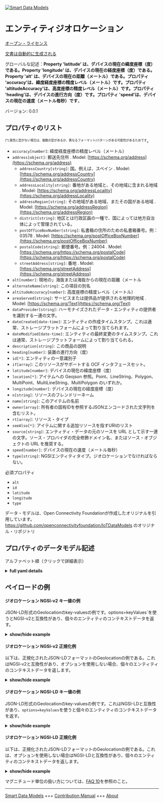 <!-- 10-Header -->  
[![Smart Data Models](https://smartdatamodels.org/wp-content/uploads/2022/01/SmartDataModels_logo.png "Logo")](https://smartdatamodels.org)  
エンティティジオロケーション  
==============<!-- /10-Header -->  
<!-- 15-License -->  
[オープン・ライセンス](https://github.com/smart-data-models//dataModel.OCF/blob/master/Geolocation/LICENSE.md)  
[文書は自動的に生成される](https://docs.google.com/presentation/d/e/2PACX-1vTs-Ng5dIAwkg91oTTUdt8ua7woBXhPnwavZ0FxgR8BsAI_Ek3C5q97Nd94HS8KhP-r_quD4H0fgyt3/pub?start=false&loop=false&delayms=3000#slide=id.gb715ace035_0_60)  
<!-- /15-License -->  
<!-- 20-Description -->  
グローバルな記述：**Property 'latitude' は、デバイスの現在の緯度座標（度）である。Property 'longitude' は、デバイスの現在の経度座標（度）である。Property 'alt' は、デバイスの現在の距離（メートル）である。プロパティ 'accuracy'は、緯度経度座標の精度レベル（メートル）です。プロパティ 'altitudeAccuracy'は、高度座標の精度レベル（メートル）です。プロパティ 'heading'は、デバイスの進行方向（度）です。プロパティ 'speed'は、デバイスの現在の速度（メートル毎秒）です**。  
バージョン: 0.0.1  
<!-- /20-Description -->  
<!-- 30-PropertiesList -->  

## プロパティのリスト  

<sup><sub>[*] 属性に型がない場合は、複数の型があるか、異なるフォーマット/パターンがある可能性があるためです</sub></sup>。  
- `accuracy[number]`: 緯度経度座標の精度レベル（メートル）  - `address[object]`: 郵送先住所  . Model: [https://schema.org/address](https://schema.org/address)	- `addressCountry[string]`: 国。例えば、スペイン  . Model: [https://schema.org/addressCountry](https://schema.org/addressCountry)  
	- `addressLocality[string]`: 番地がある地域と、その地域に含まれる地域  . Model: [https://schema.org/addressLocality](https://schema.org/addressLocality)  
	- `addressRegion[string]`: その地域がある地域、またその国がある地域  . Model: [https://schema.org/addressRegion](https://schema.org/addressRegion)  
	- `district[string]`: 地区とは行政区画の一種で、国によっては地方自治体によって管理されている。    
	- `postOfficeBoxNumber[string]`: 私書箱の住所のための私書箱番号。例：03578  . Model: [https://schema.org/postOfficeBoxNumber](https://schema.org/postOfficeBoxNumber)  
	- `postalCode[string]`: 郵便番号。例：24004  . Model: [https://schema.org/https://schema.org/postalCode](https://schema.org/https://schema.org/postalCode)  
	- `streetAddress[string]`: 番地  . Model: [https://schema.org/streetAddress](https://schema.org/streetAddress)  
- `alt[number]`: 現地の」海抜または海抜からの現在の距離（メートル  - `alternateName[string]`: この項目の別名  - `altitudeAccuracy[number]`: 高度座標の精度レベル（メートル）  - `areaServed[string]`: サービスまたは提供品が提供される地理的地域  . Model: [https://schema.org/Text](https://schema.org/Text)- `dataProvider[string]`: ハーモナイズされたデータ・エンティティの提供者を識別する一連の文字。  - `dateCreated[date-time]`: エンティティの作成タイムスタンプ。これは通常、ストレージプラットフォームによって割り当てられます。  - `dateModified[date-time]`: エンティティの最終変更のタイムスタンプ。これは通常、ストレージプラットフォームによって割り当てられる。  - `description[string]`: この商品の説明  - `heading[number]`: 装置の進行方向（度）  - `id[*]`: エンティティの一意識別子  - `if[array]`: このリソースがサポートする OCF インタフェースセット。  - `latitude[number]`: デバイスの現在の緯度座標（度）  - `location[*]`: アイテムへの Geojson 参照。Point、LineString、Polygon、MultiPoint、MultiLineString、MultiPolygon のいずれか。  - `longitude[number]`: デバイスの現在の経度座標（度）  - `n[string]`: リソースのフレンドリーネーム  - `name[string]`: このアイテムの名前  - `owner[array]`: 所有者の固有IDを参照するJSONエンコードされた文字列を含むリスト。  - `rt[array]`: リソース・タイプ  - `seeAlso[*]`: アイテムに関する追加リソースを指すURIのリスト  - `source[string]`: エンティティ・データの元のソースを URL として示す一連の文字。ソース・プロバイダの完全修飾ドメイン名、またはソース・オブジェクトの URL を推奨する。  - `speed[number]`: デバイスの現在の速度（メートル毎秒）  - `type[string]`: NGSIエンティティタイプ。ジオロケーションでなければならない。  <!-- /30-PropertiesList -->  
<!-- 35-RequiredProperties -->  
必須プロパティ  
- `alt`  - `id`  - `latitude`  - `longitude`  - `type`  <!-- /35-RequiredProperties -->  
<!-- 40-RequiredProperties -->  
データ・モデルは、Open Connectivity Foundationが作成したオリジナルを引用しています。https://github.com/openconnectivityfoundation/IoTDataModels のオリジナル・リポジトリ  
<!-- /40-RequiredProperties -->  
<!-- 50-DataModelHeader -->  
## プロパティのデータモデル記述  
アルファベット順（クリックで詳細表示）  
<!-- /50-DataModelHeader -->  
<!-- 60-ModelYaml -->  
<details><summary><strong>full yaml details</strong></summary>    
```yaml  
Geolocation:    
  description: This Resource describes the properties associated with the current geolocation coordinate.Geolocation is a geolocation coordinate data.The Property 'latitude' is a device's current Latitude coordinate (degrees).The Property 'longitude' is a device's current Longitude coordinate (degrees).The Property 'alt' is a device's current distance (metres) above or below 'local' sea-level.The Property 'accuracy' is the accuracy level of the latitude and longitude coordinates (metres).The Property 'altitudeAccuracy' is the accuracy level of the altitude coordinates (metres).The Property 'heading' is a direction of travel of device (degree).The Property 'speed' is a device's current velocity (metres per second).    
  properties:    
    accuracy:    
      description: The accuracy level of the latitude and longitude coordinates (metres)    
      minimum: 0    
      readOnly: true    
      type: number    
      x-ngsi:    
        type: Property    
    address:    
      description: The mailing address    
      properties:    
        addressCountry:    
          description: 'The country. For example, Spain'    
          type: string    
          x-ngsi:    
            model: https://schema.org/addressCountry    
            type: Property    
        addressLocality:    
          description: 'The locality in which the street address is, and which is in the region'    
          type: string    
          x-ngsi:    
            model: https://schema.org/addressLocality    
            type: Property    
        addressRegion:    
          description: 'The region in which the locality is, and which is in the country'    
          type: string    
          x-ngsi:    
            model: https://schema.org/addressRegion    
            type: Property    
        district:    
          description: 'A district is a type of administrative division that, in some countries, is managed by the local government'    
          type: string    
          x-ngsi:    
            type: Property    
        postOfficeBoxNumber:    
          description: 'The post office box number for PO box addresses. For example, 03578'    
          type: string    
          x-ngsi:    
            model: https://schema.org/postOfficeBoxNumber    
            type: Property    
        postalCode:    
          description: 'The postal code. For example, 24004'    
          type: string    
          x-ngsi:    
            model: https://schema.org/https://schema.org/postalCode    
            type: Property    
        streetAddress:    
          description: The street address    
          type: string    
          x-ngsi:    
            model: https://schema.org/streetAddress    
            type: Property    
        streetNr:    
          description: Number identifying a specific property on a public street    
          type: string    
          x-ngsi:    
            type: Property    
      type: object    
      x-ngsi:    
        model: https://schema.org/address    
        type: Property    
    alt:    
      description: The current distance (metres) above or below 'local' sea-level    
      readOnly: true    
      type: number    
      x-ngsi:    
        type: Property    
    alternateName:    
      description: An alternative name for this item    
      type: string    
      x-ngsi:    
        type: Property    
    altitudeAccuracy:    
      description: The accuracy level of the altitude coordinates (metres)    
      minimum: 0    
      readOnly: true    
      type: number    
      x-ngsi:    
        type: Property    
    areaServed:    
      description: The geographic area where a service or offered item is provided    
      type: string    
      x-ngsi:    
        model: https://schema.org/Text    
        type: Property    
    dataProvider:    
      description: A sequence of characters identifying the provider of the harmonised data entity    
      type: string    
      x-ngsi:    
        type: Property    
    dateCreated:    
      description: Entity creation timestamp. This will usually be allocated by the storage platform    
      format: date-time    
      type: string    
      x-ngsi:    
        type: Property    
    dateModified:    
      description: Timestamp of the last modification of the entity. This will usually be allocated by the storage platform    
      format: date-time    
      type: string    
      x-ngsi:    
        type: Property    
    description:    
      description: A description of this item    
      type: string    
      x-ngsi:    
        type: Property    
    heading:    
      description: The direction of travel of the Device (degree)    
      maximum: 360    
      minimum: 0    
      readOnly: true    
      type: number    
      x-ngsi:    
        type: Property    
    id:    
      anyOf:    
        - description: Identifier format of any NGSI entity    
          maxLength: 256    
          minLength: 1    
          pattern: ^[\w\-\.\{\}\$\+\*\[\]`|~^@!,:\\]+$    
          type: string    
          x-ngsi:    
            type: Property    
        - description: Identifier format of any NGSI entity    
          format: uri    
          type: string    
          x-ngsi:    
            type: Property    
      description: Unique identifier of the entity    
      x-ngsi:    
        type: Property    
    if:    
      description: The OCF Interface set supported by this Resource    
      items:    
        enum:    
          - oic.if.s    
          - oic.if.baseline    
        type: string    
      minItems: 2    
      readOnly: true    
      type: array    
      uniqueItems: true    
      x-ngsi:    
        type: Property    
    latitude:    
      description: The Device's Current Latitude coordinate (degrees)    
      readOnly: true    
      type: number    
      x-ngsi:    
        type: Property    
    location:    
      description: 'Geojson reference to the item. It can be Point, LineString, Polygon, MultiPoint, MultiLineString or MultiPolygon'    
      oneOf:    
        - description: Geojson reference to the item. Point    
          properties:    
            bbox:    
              items:    
                type: number    
              minItems: 4    
              type: array    
            coordinates:    
              items:    
                type: number    
              minItems: 2    
              type: array    
            type:    
              enum:    
                - Point    
              type: string    
          required:    
            - type    
            - coordinates    
          title: GeoJSON Point    
          type: object    
          x-ngsi:    
            type: GeoProperty    
        - description: Geojson reference to the item. LineString    
          properties:    
            bbox:    
              items:    
                type: number    
              minItems: 4    
              type: array    
            coordinates:    
              items:    
                items:    
                  type: number    
                minItems: 2    
                type: array    
              minItems: 2    
              type: array    
            type:    
              enum:    
                - LineString    
              type: string    
          required:    
            - type    
            - coordinates    
          title: GeoJSON LineString    
          type: object    
          x-ngsi:    
            type: GeoProperty    
        - description: Geojson reference to the item. Polygon    
          properties:    
            bbox:    
              items:    
                type: number    
              minItems: 4    
              type: array    
            coordinates:    
              items:    
                items:    
                  items:    
                    type: number    
                  minItems: 2    
                  type: array    
                minItems: 4    
                type: array    
              type: array    
            type:    
              enum:    
                - Polygon    
              type: string    
          required:    
            - type    
            - coordinates    
          title: GeoJSON Polygon    
          type: object    
          x-ngsi:    
            type: GeoProperty    
        - description: Geojson reference to the item. MultiPoint    
          properties:    
            bbox:    
              items:    
                type: number    
              minItems: 4    
              type: array    
            coordinates:    
              items:    
                items:    
                  type: number    
                minItems: 2    
                type: array    
              type: array    
            type:    
              enum:    
                - MultiPoint    
              type: string    
          required:    
            - type    
            - coordinates    
          title: GeoJSON MultiPoint    
          type: object    
          x-ngsi:    
            type: GeoProperty    
        - description: Geojson reference to the item. MultiLineString    
          properties:    
            bbox:    
              items:    
                type: number    
              minItems: 4    
              type: array    
            coordinates:    
              items:    
                items:    
                  items:    
                    type: number    
                  minItems: 2    
                  type: array    
                minItems: 2    
                type: array    
              type: array    
            type:    
              enum:    
                - MultiLineString    
              type: string    
          required:    
            - type    
            - coordinates    
          title: GeoJSON MultiLineString    
          type: object    
          x-ngsi:    
            type: GeoProperty    
        - description: Geojson reference to the item. MultiLineString    
          properties:    
            bbox:    
              items:    
                type: number    
              minItems: 4    
              type: array    
            coordinates:    
              items:    
                items:    
                  items:    
                    items:    
                      type: number    
                    minItems: 2    
                    type: array    
                  minItems: 4    
                  type: array    
                type: array    
              type: array    
            type:    
              enum:    
                - MultiPolygon    
              type: string    
          required:    
            - type    
            - coordinates    
          title: GeoJSON MultiPolygon    
          type: object    
          x-ngsi:    
            type: GeoProperty    
      x-ngsi:    
        type: GeoProperty    
    longitude:    
      description: The Device's Current Longitude coordinate (degrees)    
      readOnly: true    
      type: number    
      x-ngsi:    
        type: Property    
    n:    
      description: Friendly name of the Resource    
      maxLength: 64    
      readOnly: true    
      type: string    
      x-ngsi:    
        type: Property    
    name:    
      description: The name of this item    
      type: string    
      x-ngsi:    
        type: Property    
    owner:    
      description: A List containing a JSON encoded sequence of characters referencing the unique Ids of the owner(s)    
      items:    
        anyOf:    
          - description: Identifier format of any NGSI entity    
            maxLength: 256    
            minLength: 1    
            pattern: ^[\w\-\.\{\}\$\+\*\[\]`|~^@!,:\\]+$    
            type: string    
            x-ngsi:    
              type: Property    
          - description: Identifier format of any NGSI entity    
            format: uri    
            type: string    
            x-ngsi:    
              type: Property    
        description: Unique identifier of the entity    
        x-ngsi:    
          type: Property    
      type: array    
      x-ngsi:    
        type: Property    
    rt:    
      description: The Resource Type    
      items:    
        enum:    
          - oic.r.sensor.geolocation    
        maxLength: 64    
        type: string    
      minItems: 1    
      readOnly: true    
      type: array    
      uniqueItems: true    
      x-ngsi:    
        type: Property    
    seeAlso:    
      description: list of uri pointing to additional resources about the item    
      oneOf:    
        - items:    
            format: uri    
            type: string    
          minItems: 1    
          type: array    
        - format: uri    
          type: string    
      x-ngsi:    
        type: Property    
    source:    
      description: 'A sequence of characters giving the original source of the entity data as a URL. Recommended to be the fully qualified domain name of the source provider, or the URL to the source object'    
      type: string    
      x-ngsi:    
        type: Property    
    speed:    
      description: The Device's current velocity (metres per second)    
      minimum: 0    
      readOnly: true    
      type: number    
      x-ngsi:    
        type: Property    
    type:    
      description: NGSI entity type. It has to be Geolocation    
      enum:    
        - Geolocation    
      type: string    
      x-ngsi:    
        type: Property    
  required:    
    - latitude    
    - longitude    
    - alt    
    - id    
    - type    
  type: object    
  x-derived-from: https://raw.githubusercontent.com/openconnectivityfoundation/IoTDataModels/master/GeolocationResURI.swagger.json    
  x-disclaimer: 'Redistribution and use in source and binary forms, with or without modification, are permitted  provided that the license conditions are met. Copyleft (c) 2022 Contributors to Smart Data Models Program'    
  x-license-url: https://github.com/smart-data-models/dataModel.OCF/blob/master/Geolocation/LICENSE.md    
  x-model-schema: https://smart-data-models.github.io/dataModel.OCF/Geolocation/schema.json    
  x-model-tags: OCF    
  x-version: 0.0.1    
```  
</details>    
<!-- /60-ModelYaml -->  
<!-- 70-MiddleNotes -->  
<!-- /70-MiddleNotes -->  
<!-- 80-Examples -->  
## ペイロードの例  
#### ジオロケーション NGSI-v2 キー値の例  
JSON-LD形式のGeolocationのkey-valuesの例です。options=keyValues`を使うとNGSI-v2と互換性があり、個々のエンティティのコンテキストデータを返す。  
<details><summary><strong>show/hide example</strong></summary>    
```json  
{  
  "id": "urn:ngsi-ld:Geolocation:id:BEHA:68562233",  
  "dateCreated": "2009-08-09T05:45:27Z",  
  "dateModified": "1984-10-08T22:22:35Z",  
  "source": "Cover alone Congress station sense able. Summer court recognize yes. Foreign operation Mrs system.",  
  "name": "Cut recently stand test third. Least similar end speech author Congress young.",  
  "alternateName": "Cup above final indicate father. Each million letter just organization east.",  
  "description": "Structure bed per season score organization significant. Reality out stock bad south care.",  
  "dataProvider": "Understand production past list information career. Head wall edge build theory design. She building news could hotel. Rest series sound free want series could.",  
  "owner": [  
    "urn:ngsi-ld:Geolocation:items:XHMM:99523747",  
    "urn:ngsi-ld:Geolocation:items:WXXZ:02303430"  
  ],  
  "seeAlso": [  
    "urn:ngsi-ld:Geolocation:items:KFQI:84642992",  
    "urn:ngsi-ld:Geolocation:items:DIMR:65496779"  
  ],  
  "location": {  
    "type": "Point",  
    "coordinates": [  
      -56.856346,  
      153.530621  
    ]  
  },  
  "address": {  
    "streetAddress": "Begin discuss language table. Bar might likely find interview herself think.",  
    "addressLocality": "Bed give create window blue. Project tend put must himself try. Pretty season my system.",  
    "addressRegion": "Reduce give information successful woman. Boy accept though mother year. Great hotel war home two official.",  
    "addressCountry": "Blood reality other during recognize miss task name. Discuss those she expect reduce agreement benefit.",  
    "postalCode": "Base happen age nature produce traditional floor. Build couple administration cell happen. Compare focus billion man increase nature phone.",  
    "postOfficeBoxNumber": "Significant poor central business. Be page ahead amount civil chance upon. Future once some none seek. Win blue a since sing leg."  
  },  
  "areaServed": "Local audience offer firm section whether way. Rest recognize worry become bill just.",  
  "rt": [  
    "oic.r.sensor.geolocation",  
    "oic.r.sensor.geolocation"  
  ],  
  "longitude": {  
    "type": "Property",  
    "value": 65.0  
  },  
  "heading": {  
    "type": "Property",  
    "value": 0.3  
  },  
  "latitude": {  
    "type": "Property",  
    "value": 749.4  
  },  
  "altitudeAccuracy": {  
    "type": "Property",  
    "value": 870.8  
  },  
  "alt": {  
    "type": "Property",  
    "value": 488.6  
  },  
  "accuracy": {  
    "type": "Property",  
    "value": 660.8  
  },  
  "speed": {  
    "type": "Property",  
    "value": 63.3  
  },  
  "n": "East story TV end official relate. Image help significant particularly wall.",  
  "if": [  
    "oic.if.baseline",  
    "oic.if.s"  
  ],  
  "type": "Geolocation"  
}  
```  
</details>  
#### ジオロケーション NGSI-v2 正規化例  
以下は、正規化されたJSON-LDフォーマットのGeolocationの例である。これはNGSI-v2と互換性があり、オプションを使用しない場合、個々のエンティティのコンテキストデータを返します。  
<details><summary><strong>show/hide example</strong></summary>    
```json  
{  
  "id": {  
    "type": "string",  
    "value": "urn:ngsi-ld:Geolocation:id:BEHA:68562233"  
  },  
  "dateCreated": {  
    "format": "date-time",  
    "type": "string",  
    "value": "2009-08-09T05:45:27Z"  
  },  
  "dateModified": {  
    "format": "date-time",  
    "type": "string",  
    "value": "1984-10-08T22:22:35Z"  
  },  
  "source": {  
    "type": "string",  
    "value": "Cover alone Congress station sense able. Summer court recognize yes. Foreign operation Mrs system."  
  },  
  "name": {  
    "type": "string",  
    "value": "Cut recently stand test third. Least similar end speech author Congress young."  
  },  
  "alternateName": {  
    "type": "string",  
    "value": "Cup above final indicate father. Each million letter just organization east."  
  },  
  "description": {  
    "type": "string",  
    "value": "Structure bed per season score organization significant. Reality out stock bad south care."  
  },  
  "dataProvider": {  
    "type": "string",  
    "value": "Understand production past list information career. Head wall edge build theory design. She building news could hotel. Rest series sound free want series could."  
  },  
  "owner": {  
    "type": "array",  
    "value": [  
      "urn:ngsi-ld:Geolocation:items:XHMM:99523747",  
      "urn:ngsi-ld:Geolocation:items:WXXZ:02303430"  
    ]  
  },  
  "seeAlso": {  
    "type": "array",  
    "value": [  
      "urn:ngsi-ld:Geolocation:items:KFQI:84642992",  
      "urn:ngsi-ld:Geolocation:items:DIMR:65496779"  
    ]  
  },  
  "location": {  
    "type": "object",  
    "value": {  
      "type": "Point",  
      "coordinates": [  
        -56.856346,  
        153.530621  
      ]  
    }  
  },  
  "address": {  
    "type": "object",  
    "value": {  
      "streetAddress": "Begin discuss language table. Bar might likely find interview herself think.",  
      "addressLocality": "Bed give create window blue. Project tend put must himself try. Pretty season my system.",  
      "addressRegion": "Reduce give information successful woman. Boy accept though mother year. Great hotel war home two official.",  
      "addressCountry": "Blood reality other during recognize miss task name. Discuss those she expect reduce agreement benefit.",  
      "postalCode": "Base happen age nature produce traditional floor. Build couple administration cell happen. Compare focus billion man increase nature phone.",  
      "postOfficeBoxNumber": "Significant poor central business. Be page ahead amount civil chance upon. Future once some none seek. Win blue a since sing leg."  
    }  
  },  
  "areaServed": {  
    "type": "string",  
    "value": "Local audience offer firm section whether way. Rest recognize worry become bill just."  
  },  
  "rt": {  
    "type": "array",  
    "value": [  
      "oic.r.sensor.geolocation",  
      "oic.r.sensor.geolocation"  
    ]  
  },  
  "longitude": {  
    "type": "object",  
    "value": {  
      "type": "Property",  
      "value": 65.0  
    }  
  },  
  "heading": {  
    "type": "object",  
    "value": {  
      "type": "Property",  
      "value": 0.3  
    }  
  },  
  "latitude": {  
    "type": "object",  
    "value": {  
      "type": "Property",  
      "value": 749.4  
    }  
  },  
  "altitudeAccuracy": {  
    "type": "object",  
    "value": {  
      "type": "Property",  
      "value": 870.8  
    }  
  },  
  "alt": {  
    "type": "object",  
    "value": {  
      "type": "Property",  
      "value": 488.6  
    }  
  },  
  "accuracy": {  
    "type": "object",  
    "value": {  
      "type": "Property",  
      "value": 660.8  
    }  
  },  
  "speed": {  
    "type": "object",  
    "value": {  
      "type": "Property",  
      "value": 63.3  
    }  
  },  
  "n": {  
    "type": "string",  
    "value": "East story TV end official relate. Image help significant particularly wall."  
  },  
  "if": {  
    "type": "array",  
    "value": [  
      "oic.if.baseline",  
      "oic.if.s"  
    ]  
  },  
  "type": {  
    "type": "string",  
    "value": "Geolocation"  
  }  
}  
```  
</details>  
#### ジオロケーション NGSI-LD キー値の例  
JSON-LD形式のGeolocationのkey-valuesの例です。これはNGSI-LDと互換性があり、`options=keyValues`を使うと個々のエンティティのコンテキストデータを返す。  
<details><summary><strong>show/hide example</strong></summary>    
```json  
{  
    "id": "urn:ngsi-ld:Geolocation:id:BEHA:68562233",  
    "dateCreated": "2009-08-09T05:45:27Z",  
    "dateModified": "1984-10-08T22:22:35Z",  
    "source": "Cover alone Congress station sense able. Summer court recognize yes. Foreign operation Mrs system.",  
    "name": "Cut recently stand test third. Least similar end speech author Congress young.",  
    "alternateName": "Cup above final indicate father. Each million letter just organization east.",  
    "description": "Structure bed per season score organization significant. Reality out stock bad south care.",  
    "dataProvider": "Understand production past list information career. Head wall edge build theory design. She building news could hotel. Rest series sound free want series could.",  
    "owner": [  
        "urn:ngsi-ld:Geolocation:items:XHMM:99523747",  
        "urn:ngsi-ld:Geolocation:items:WXXZ:02303430"  
    ],  
    "seeAlso": [  
        "urn:ngsi-ld:Geolocation:items:KFQI:84642992",  
        "urn:ngsi-ld:Geolocation:items:DIMR:65496779"  
    ],  
    "location": {  
        "type": "Point",  
        "coordinates": [  
            -56.856346,  
            153.530621  
        ]  
    },  
    "address": {  
        "streetAddress": "Begin discuss language table. Bar might likely find interview herself think.",  
        "addressLocality": "Bed give create window blue. Project tend put must himself try. Pretty season my system.",  
        "addressRegion": "Reduce give information successful woman. Boy accept though mother year. Great hotel war home two official.",  
        "addressCountry": "Blood reality other during recognize miss task name. Discuss those she expect reduce agreement benefit.",  
        "postalCode": "Base happen age nature produce traditional floor. Build couple administration cell happen. Compare focus billion man increase nature phone.",  
        "postOfficeBoxNumber": "Significant poor central business. Be page ahead amount civil chance upon. Future once some none seek. Win blue a since sing leg."  
    },  
    "areaServed": "Local audience offer firm section whether way. Rest recognize worry become bill just.",  
    "rt": [  
        "oic.r.sensor.geolocation",  
        "oic.r.sensor.geolocation"  
    ],  
    "longitude": {  
        "type": "Property",  
        "value": 65.0  
    },  
    "heading": {  
        "type": "Property",  
        "value": 0.3  
    },  
    "latitude": {  
        "type": "Property",  
        "value": 749.4  
    },  
    "altitudeAccuracy": {  
        "type": "Property",  
        "value": 870.8  
    },  
    "alt": {  
        "type": "Property",  
        "value": 488.6  
    },  
    "accuracy": {  
        "type": "Property",  
        "value": 660.8  
    },  
    "speed": {  
        "type": "Property",  
        "value": 63.3  
    },  
    "n": "East story TV end official relate. Image help significant particularly wall.",  
    "if": [  
        "oic.if.baseline",  
        "oic.if.s"  
    ],  
    "type": "Geolocation",  
    "@context": [  
        "https://smartdatamodels.org/context.jsonld",  
        "https://raw.githubusercontent.com/smart-data-models/dataModel.OCF/master/context.jsonld"  
    ]  
}  
```  
</details>  
#### ジオロケーション NGSI-LD 正規化例  
以下は、正規化されたJSON-LDフォーマットのGeolocationの例である。これは、オプションを使用しない場合はNGSI-LDと互換性があり、個々のエンティティのコンテキストデータを返します。  
<details><summary><strong>show/hide example</strong></summary>    
```json  
{  
    "id": "urn:ngsi-ld:Geolocation:id:GSZV:79226802",  
    "dateCreated": {  
        "type": "Property",  
        "value": {  
            "@type": "DateTime",  
            "@value": "1988-11-27T04:38:06Z"  
        }  
    },  
    "dateModified": {  
        "type": "Property",  
        "value": {  
            "@type": "DateTime",  
            "@value": "1988-11-11T00:10:18Z"  
        }  
    },  
    "source": {  
        "type": "Property",  
        "value": "Develop three cell take hard design. Door behavior once. Second prove father likely economy begin interview. Argue staff value."  
    },  
    "name": {  
        "type": "Property",  
        "value": "Friend young have clearly. Then before wife like. Black join also pressure administration. Choose executive past century hot four music various."  
    },  
    "alternateName": {  
        "type": "Property",  
        "value": "Magazine rather two share section. Teach build size food quickly group."  
    },  
    "description": {  
        "type": "Property",  
        "value": "News main according always. Strategy difference throughout factor enough."  
    },  
    "dataProvider": {  
        "type": "Property",  
        "value": "Sell along ground look window forget. Class which result enter type organization interview him. Smile student oil."  
    },  
    "owner": {  
        "type": "Property",  
        "value": [  
            "urn:ngsi-ld:Geolocation:items:HLNO:95575236",  
            "urn:ngsi-ld:Geolocation:items:MFNZ:26753486"  
        ]  
    },  
    "seeAlso": {  
        "type": "Property",  
        "value": [  
            "urn:ngsi-ld:Geolocation:items:OAET:30926469"  
        ]  
    },  
    "location": {  
        "type": "Property",  
        "value": {  
            "type": "Point",  
            "coordinates": [  
                50.524751,  
                -158.916106  
            ]  
        }  
    },  
    "address": {  
        "type": "Property",  
        "value": {  
            "streetAddress": "Vote area ability support growth give black what. Course either garden should. Rise when huge sometimes director production newspaper.",  
            "addressLocality": "Low process crime floor development resource. Bring east different view could.",  
            "addressRegion": "Someone thing television environmental more member bar list. Successful beyond she best.",  
            "addressCountry": "Office item cultural factor I month. Student policy have.",  
            "postalCode": "Experience really add long better college food. Campaign fight reason add. Past lead actually author under.",  
            "postOfficeBoxNumber": "Race shake its money."  
        }  
    },  
    "areaServed": {  
        "type": "Property",  
        "value": "Imagine hotel close some prepare force find glass. Develop to nature professor weight senior."  
    },  
    "rt": {  
        "type": "Property",  
        "value": [  
            "oic.r.sensor.geolocation"  
        ]  
    },  
    "longitude": {  
        "type": "Property",  
        "value": 166.3  
    },  
    "heading": {  
        "type": "Property",  
        "value": 348.5  
    },  
    "latitude": {  
        "type": "Property",  
        "value": 935.3  
    },  
    "altitudeAccuracy": {  
        "type": "Property",  
        "value": 319.9  
    },  
    "alt": {  
        "type": "Property",  
        "value": 418.0  
    },  
    "accuracy": {  
        "type": "Property",  
        "value": 388.1  
    },  
    "speed": {  
        "type": "Property",  
        "value": 300.2  
    },  
    "n": {  
        "type": "Property",  
        "value": "Task type road every wide well. Decide bag care public."  
    },  
    "if": {  
        "type": "Property",  
        "value": [  
            "oic.if.baseline",  
            "oic.if.s"  
        ]  
    },  
    "type": "Geolocation",  
    "@context": [  
        "https://smartdatamodels.org/context.jsonld",  
        "https://raw.githubusercontent.com/smart-data-models/dataModel.OCF/master/context.jsonld"  
    ]  
}  
```  
</details><!-- /80-Examples -->  
<!-- 90-FooterNotes -->  
<!-- /90-FooterNotes -->  
<!-- 95-Units -->  
マグニチュード単位の扱い方については、[FAQ 10](https://smartdatamodels.org/index.php/faqs/)を参照のこと。  
<!-- /95-Units -->  
<!-- 97-LastFooter -->  
---  
[Smart Data Models](https://smartdatamodels.org) +++ [Contribution Manual](https://bit.ly/contribution_manual) +++ [About](https://bit.ly/Introduction_SDM)<!-- /97-LastFooter -->  
